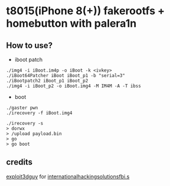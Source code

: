 # t8015(iPhone 8(+)) fakerootfs + homebutton with palera1n  

## How to use?
- iboot patch  

```
./img4 -i iBoot.im4p -o iBoot -k <ivkey>
./iBoot64Patcher iBoot iBoot_p1 -b "serial=3"
./iBootpatch2 iBoot_p1 iBoot_p2
./img4 -i iBoot_p2 -o iBoot.img4 -M IM4M -A -T ibss
```

- boot  
```
./gaster pwn
./irecovery -f iBoot.img4

./irecovery -s
> dorwx
> /upload payload.bin
> go
> go boot
```

## credits
[exploit3dguy](https://gist.github.com/exploit3dguy) for [internationalhackingsolutionsfbi.s](https://gist.github.com/exploit3dguy/a600c1df8b4abd242c9314d20e2961c5)
